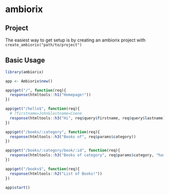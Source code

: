 # ambiorix

<!-- badges: start -->
<!-- badges: end -->

## Project

The easiest way to get setup is by creating an ambiorix project with `create_ambiorix("path/to/project")`

## Basic Usage

``` r
library(ambiorix)

app <- Ambiorix$new()

app$get("/", function(req){
  response(htmltools::h1("Homepage!"))
})

app$get("/hello$", function(req){
  # ?firstname=John&lastname=Coene
  response(htmltools::h3("Hi", req$query$firstname, req$query$lastname))
})

app$get("/books/:category", function(req){
  response(htmltools::h3("Books of", req$params$category))
})

app$get("/books/:category/book/:id", function(req){
  response(htmltools::h3("Books of category", req$params$category, "has id", req$params$id))
})

app$get("/books$", function(req){
  response(htmltools::h2("List of Books!"))
})

app$start()
```


